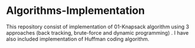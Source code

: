 # Algorithms-Implementation

This repository consist of implementation of 01-Knapsack algorithm using 3 approaches (back tracking, brute-force and dynamic programming) . I have also included implementation of Huffman coding algorithm.

